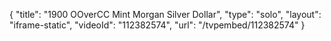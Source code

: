 {
    "title": "1900 OOverCC Mint Morgan Silver Dollar",
    "type": "solo",
    "layout": "iframe-static",
    "videoId": "112382574",
    "url": "\/tvpembed\/112382574"
}